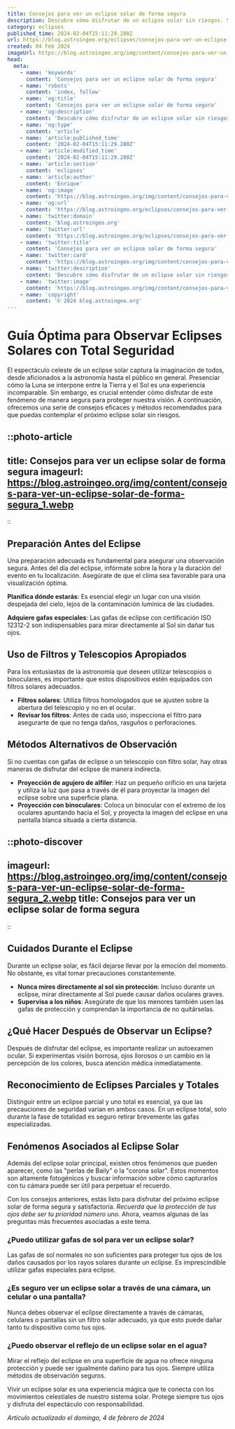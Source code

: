 ```yaml
---
title: Consejos para ver un eclipse solar de forma segura
description: Descubre cómo disfrutar de un eclipse solar sin riesgos. Sigue nuestros consejos prácticos para una observación segura y memorable.
category: eclipses
published_time: 2024-02-04T15:11:29.280Z
url: https://blog.astroingeo.org/eclipses/consejos-para-ver-un-eclipse-solar-de-forma-segura
created: 04 Feb 2024
imageUrl: https://blog.astroingeo.org/img/content/consejos-para-ver-un-eclipse-solar-de-forma-segura_1.webp
head:
  meta:
    - name: 'keywords'
      content: 'Consejos para ver un eclipse solar de forma segura'
    - name: 'robots'
      content: 'index, follow'
    - name: 'og:title'
      content: 'Consejos para ver un eclipse solar de forma segura'
    - name: 'og:description'
      content: 'Descubre cómo disfrutar de un eclipse solar sin riesgos. Sigue nuestros consejos prácticos para una observación segura y memorable.'
    - name: 'og:type'
      content: 'article'
    - name: 'article:published_time'
      content: '2024-02-04T15:11:29.280Z'
    - name: 'article:modified_time'
      content: '2024-02-04T15:11:29.280Z'
    - name: 'article:section'
      content: 'eclipses'
    - name: 'article:author'
      content: 'Enrique'
    - name: 'og:image'
      content: 'https://blog.astroingeo.org/img/content/consejos-para-ver-un-eclipse-solar-de-forma-segura_1.webp'
    - name: 'og:url'
      content: 'https://blog.astroingeo.org/eclipses/consejos-para-ver-un-eclipse-solar-de-forma-segura'
    - name: 'twitter:domain'
      content: 'blog.astroingeo.org'
    - name: 'twitter:url'
      content: 'https://blog.astroingeo.org/eclipses/consejos-para-ver-un-eclipse-solar-de-forma-segura'
    - name: 'twitter:title'
      content: 'Consejos para ver un eclipse solar de forma segura'
    - name: 'twitter:card'
      content: 'https://blog.astroingeo.org/img/content/consejos-para-ver-un-eclipse-solar-de-forma-segura_1.webp'
    - name: 'twitter:description'
      content: 'Descubre cómo disfrutar de un eclipse solar sin riesgos. Sigue nuestros consejos prácticos para una observación segura y memorable.'
    - name: 'twitter:image'
      content: 'https://blog.astroingeo.org/img/content/consejos-para-ver-un-eclipse-solar-de-forma-segura_1.webp'
    - name: 'copyright'
      content: '© 2024 blog.astroingeo.org'
---
```

# Guía Óptima para Observar Eclipses Solares con Total Seguridad

El espectáculo celeste de un eclipse solar captura la imaginación de todos, desde aficionados a la astronomía hasta el público en general. Presenciar cómo la Luna se interpone entre la Tierra y el Sol es una experiencia incomparable. Sin embargo, es crucial entender cómo disfrutar de este fenómeno de manera segura para proteger nuestra visión. A continuación, ofrecemos una serie de consejos eficaces y métodos recomendados para que puedas contemplar el próximo eclipse solar sin riesgos.


::photo-article
---
title: Consejos para ver un eclipse solar de forma segura
imageurl: https://blog.astroingeo.org/img/content/consejos-para-ver-un-eclipse-solar-de-forma-segura_1.webp
---
::


## Preparación Antes del Eclipse

Una preparación adecuada es fundamental para asegurar una observación segura. Antes del día del eclipse, infórmate sobre la hora y la duración del evento en tu localización. Asegúrate de que el clima sea favorable para una visualización óptima.

**Planifica dónde estarás**: Es esencial elegir un lugar con una visión despejada del cielo, lejos de la contaminación lumínica de las ciudades.

**Adquiere gafas especiales**: Las gafas de eclipse con certificación ISO 12312-2 son indispensables para mirar directamente al Sol sin dañar tus ojos.

## Uso de Filtros y Telescopios Apropiados

Para los entusiastas de la astronomía que deseen utilizar telescopios o binoculares, es importante que estos dispositivos estén equipados con filtros solares adecuados.

- **Filtros solares**: Utiliza filtros homologados que se ajusten sobre la abertura del telescopio y no en el ocular.
- **Revisar los filtros**: Antes de cada uso, inspecciona el filtro para asegurarte de que no tenga daños, rasguños o perforaciones.

## Métodos Alternativos de Observación

Si no cuentas con gafas de eclipse o un telescopio con filtro solar, hay otras maneras de disfrutar del eclipse de manera indirecta.

- **Proyección de agujero de alfiler**: Haz un pequeño orificio en una tarjeta y utiliza la luz que pasa a través de él para proyectar la imagen del eclipse sobre una superficie plana.
- **Proyección con binoculares**: Coloca un binocular con el extremo de los oculares apuntando hacia el Sol, y proyecta la imagen del eclipse en una pantalla blanca situada a cierta distancia.


::photo-discover
---
imageurl: https://blog.astroingeo.org/img/content/consejos-para-ver-un-eclipse-solar-de-forma-segura_2.webp
title: Consejos para ver un eclipse solar de forma segura
---
::


## Cuidados Durante el Eclipse

Durante un eclipse solar, es fácil dejarse llevar por la emoción del momento. No obstante, es vital tomar precauciones constantemente.

- **Nunca mires directamente al sol sin protección**: Incluso durante un eclipse, mirar directamente al Sol puede causar daños oculares graves.
- **Supervisa a los niños**: Asegúrate de que los menores también usen las gafas de protección y comprendan la importancia de no quitárselas.

## ¿Qué Hacer Después de Observar un Eclipse?

Después de disfrutar del eclipse, es importante realizar un autoexamen ocular. Si experimentas visión borrosa, ojos llorosos o un cambio en la percepción de los colores, busca atención médica inmediatamente.

## Reconocimiento de Eclipses Parciales y Totales

Distinguir entre un eclipse parcial y uno total es esencial, ya que las precauciones de seguridad varían en ambos casos. En un eclipse total, solo durante la fase de totalidad es seguro retirar brevemente las gafas especializadas.

## Fenómenos Asociados al Eclipse Solar

Además del eclipse solar principal, existen otros fenómenos que pueden aparecer, como las "perlas de Baily" o la "corona solar". Estos momentos son altamente fotogénicos y buscar información sobre cómo capturarlos con tu cámara puede ser útil para perpetuar el recuerdo.

Con los consejos anteriores, estás listo para disfrutar del próximo eclipse solar de forma segura y satisfactoria. *Recuerda que la protección de tus ojos debe ser tu prioridad número uno.* Ahora, veamos algunas de las preguntas más frecuentes asociadas a este tema.

### ¿Puedo utilizar gafas de sol para ver un eclipse solar?

Las gafas de sol normales no son suficientes para proteger tus ojos de los daños causados por los rayos solares durante un eclipse. Es imprescindible utilizar gafas especiales para eclipse.

### ¿Es seguro ver un eclipse solar a través de una cámara, un celular o una pantalla?

Nunca debes observar el eclipse directamente a través de cámaras, celulares o pantallas sin un filtro solar adecuado, ya que esto puede dañar tanto tu dispositivo como tus ojos.

### ¿Puedo observar el reflejo de un eclipse solar en el agua?

Mirar el reflejo del eclipse en una superficie de agua no ofrece ninguna protección y puede ser igualmente dañino para tus ojos. Siempre utiliza métodos de observación seguros.

Vivir un eclipse solar es una experiencia mágica que te conecta con los movimientos celestiales de nuestro sistema solar. Protege siempre tus ojos y disfruta del espectáculo con responsabilidad.

_Artículo actualizado el domingo, 4 de febrero de 2024_